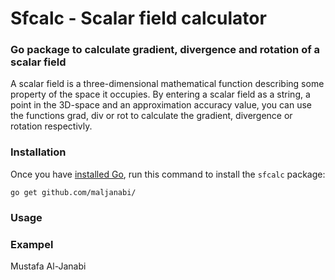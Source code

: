 # Sfcalc - Scalar field calculator

### Go package to calculate gradient, divergence and rotation of a scalar field
A scalar field is a three-dimensional mathematical function describing some property of the space it occupies.
By entering a scalar field as a string, a point in the 3D-space and an approximation accuracy value, you can use the functions grad, div or rot to calculate the gradient, divergence or rotation respectivly. 

### Installation
Once you have [installed Go](https://golang.org/doc/install), run this command
to install the `sfcalc` package:

    go get github.com/maljanabi/

### Usage

### Exampel


Mustafa Al-Janabi